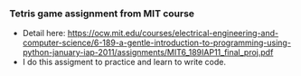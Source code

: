 ### Tetris game assignment from MIT course
* Detail here: https://ocw.mit.edu/courses/electrical-engineering-and-computer-science/6-189-a-gentle-introduction-to-programming-using-python-january-iap-2011/assignments/MIT6_189IAP11_final_proj.pdf
* I do this assigment to practice and learn to write code.   
